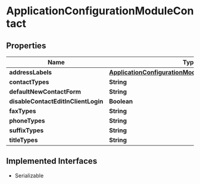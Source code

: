 

# ApplicationConfigurationModuleContact


## Properties

| Name | Type | Description | Notes |
|------------ | ------------- | ------------- | -------------|
|**addressLabels** | [**ApplicationConfigurationModuleContactAddressLabels**](ApplicationConfigurationModuleContactAddressLabels.md) |  |  [optional] |
|**contactTypes** | **String** |  |  [optional] |
|**defaultNewContactForm** | **String** |  |  [optional] |
|**disableContactEditInClientLogin** | **Boolean** |  |  [optional] |
|**faxTypes** | **String** |  |  [optional] |
|**phoneTypes** | **String** |  |  [optional] |
|**suffixTypes** | **String** |  |  [optional] |
|**titleTypes** | **String** |  |  [optional] |


## Implemented Interfaces

* Serializable

